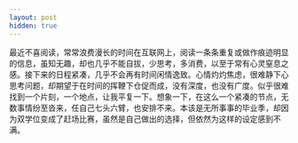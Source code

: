 ```yaml
---
layout: post
hidden: true
---
```

最近不喜阅读，常常浪费漫长的时间在互联网上，阅读一条条重复或做作痕迹明显的信息，虽知无趣，却也几乎不能自拔，少思考，多消费，以至于常有心灵窒息之感。接下来的日程紧凑，几乎不会再有时间闲情逸致。心情灼灼焦虑，很难静下心思考问题，却期望于在时间的挥鞭下仓促而成，没有深度，也没有广度。似乎很难找到一个片刻，一个地点，让我平复一下。想象一下，在这么一个紧凑的节点，无数事情纷至沓来，任自己七头六臂，也安排不来。本该是无所事事的毕业季，却因为双学位变成了赶场比赛，虽然是自己做出的选择，但依然为这样的设定感到不满。